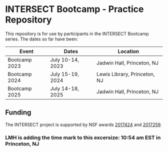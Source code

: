 # INTERSECT Bootcamp - Practice Repository

This repository is for use by participants in the INTERSECT Bootcamp series.
The dates so far have been:

| Event | Dates | Location |
| ----- | ------| -------- |
| Bootcamp 2023 | July 10-14, 2023 | Jadwin Hall, Princeton, NJ |
| Bootcamp 2024 | July 15-19, 2024 | Lewis Library, Princeton, NJ |
| Bootcamp 2025 | July 14-18, 2025 | Jadwin Hall, Princeton, NJ |


## Funding

The INTERSECT project is supported by NSF awards [2017424](https://www.nsf.gov/awardsearch/showAward?AWD_ID=2017424)
and [2017259](https://www.nsf.gov/awardsearch/showAward?AWD_ID=2017259).

### LMH is adding the time mark to this excersize: 10:54 am EST in Princeton, NJ

